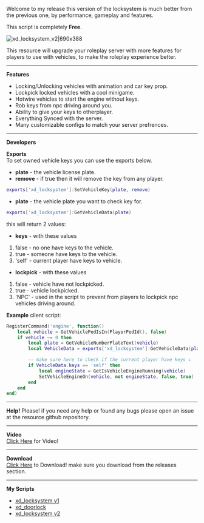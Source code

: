 Welcome to my release this version of the locksystem is much better from the previous one,
by performance, gameplay and features.

This script is completely **Free**.

![xd_locksystem_v2|690x388](https://forum.cfx.re/uploads/default/original/4X/a/3/9/a39e0f0184e72884af6034dc72f4ea6c52e9e151.png)

This resource will upgrade your roleplay server with more features for players to use with vehicles, to make the roleplay experience better.
*********************************************************************
**Features**
* Locking/Unlocking vehicles with animation and car key prop.
* Lockpick locked vehicles with a cool minigame.
* Hotwire vehicles to start the engine without keys.
* Rob keys from npc driving around you.
* Ability to give your keys to otherplayer.
* Everything Synced with the server.
* Many customizable configs to match your server prefrences.
*********************************************************************
**Developers**<br>

**Exports**<br>
To set owned vehicle keys you can use the exports below.
* **plate** - the vehicle license plate.
* **remove** - if true then it will remove the key from any player.
```lua
exports['xd_locksystem']:SetVehicleKey(plate, remove)
```

* **plate** - the vehicle plate you want to check key for.
```lua
exports['xd_locksystem']:GetVehicleData(plate)
```
this will return 2 values:
* **keys** - with these values
1. false - no one have keys to the vehicle.
2. true - someone have keys to the vehicle.
3. 'self' - current player have keys to vehicle.

* **lockpick** - with these values
1. false - vehicle have not lockpicked.
2. true - vehicle lockpicked.
3. 'NPC' - used in the script to prevent from players to lockpick npc vehicles driving around.

**Example**
client script:
```lua
RegisterCommand('engine', function()
	local vehicle = GetVehiclePedIsIn(PlayerPedId(), false)
	if vehicle ~= 0 then
		local plate = GetVehicleNumberPlateText(vehicle)
		local VehicleData = exports['xd_locksystem']:GetVehicleData(plate)

		-- make sure here to check if the current player have keys ↓
		if VehicleData.keys == 'self' then
			local engineState = GetIsVehicleEngineRunning(vehicle)
			SetVehicleEngineOn(vehicle, not engineState, false, true)
		end
	end
end)
```
*********************************************************************
**Help!**
Please! if you need any help or found any bugs please open an issue at the resource github repository.
*********************************************************************
**Video**<br>
[Click Here](https://youtu.be/f0fnLGQ1yYs) for Video!
*********************************************************************
**Download**<br>
[Click Here](https://github.com/LielXD/xd_locksystem) to Download!
make sure you download from the releases section.
*********************************************************************
**My Scripts**<br>

* [xd_locksystem v1](https://forum.cfx.re/t/release-esx-xd-locksystem-vehicle-key-system/4849251)
* [xd_doorlock](https://forum.cfx.re/t/release-esx-xd-doorlock-door-lock-system/4859153)
* [xd_locksystem v2](https://forum.cfx.re/t/release-standalone-xd-locksystem-v2-vehicle-key-system/5200025)
